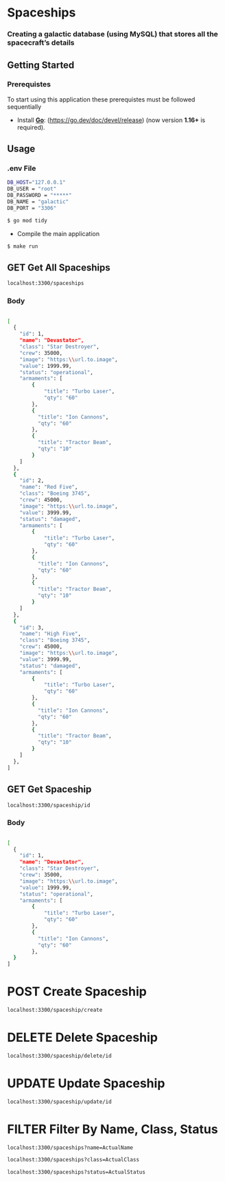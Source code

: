 # Spaceships
### Creating a galactic database (using MySQL) that stores all the spacecraft’s details


## Getting Started

### Prerequistes 

To start using this application these prerequistes must be followed sequentially
- Install **[Go](https://go.dev/)**: (https://go.dev/doc/devel/release) (now version **1.16+** is required).


## Usage
### .env File
```sh 
DB_HOST="127.0.0.1"
DB_USER = "root"
DB_PASSWORD = "*****"
DB_NAME = "galactic"
DB_PORT = "3306"
```
```sh
$ go mod tidy
```

- Compile the main application

```sh
$ make run
```


## GET Get All Spaceships
```sh
localhost:3300/spaceships
```

### Body 
```sh

[
  {
    "id": 1,
    "name": "Devastator",
    "class": "Star Destroyer",
    "crew": 35000,
    "image": "https:\\url.to.image",
    "value": 1999.99,
    "status": "operational",
    "armaments": [
        {
            "title": "Turbo Laser",
            "qty": "60"
        },
        {
          "title": "Ion Cannons",
          "qty": "60"
        },
        {
          "title": "Tractor Beam",
          "qty": "10"
        }
    ]
  },
  {
    "id": 2,
    "name": "Red Five",
    "class": "Boeing 3745",
    "crew": 45000,
    "image": "https:\\url.to.image",
    "value": 3999.99,
    "status": "damaged",
    "armaments": [
        {
            "title": "Turbo Laser",
            "qty": "60"
        },
        {
          "title": "Ion Cannons",
          "qty": "60"
        },
        {
          "title": "Tractor Beam",
          "qty": "10"
        }
    ]
  },
  {
    "id": 3,
    "name": "High Five",
    "class": "Boeing 3745",
    "crew": 45000,
    "image": "https:\\url.to.image",
    "value": 3999.99,
    "status": "damaged",
    "armaments": [
        {
            "title": "Turbo Laser",
            "qty": "60"
        },
        {
          "title": "Ion Cannons",
          "qty": "60"
        },
        {
          "title": "Tractor Beam",
          "qty": "10"
        }
    ]
  },
]
```
## GET Get Spaceship
```sh
localhost:3300/spaceship/id
```

### Body 
```sh

[
  {
    "id": 1,
    "name": "Devastator",
    "class": "Star Destroyer",
    "crew": 35000,
    "image": "https:\\url.to.image",
    "value": 1999.99,
    "status": "operational",
    "armaments": [
        {
            "title": "Turbo Laser",
            "qty": "60"
        },
        {
          "title": "Ion Cannons",
          "qty": "60"
        },
  }
]
```

# POST Create Spaceship
```sh
localhost:3300/spaceship/create
```

# DELETE Delete Spaceship
```sh
localhost:3300/spaceship/delete/id
```

# UPDATE Update Spaceship
```sh
localhost:3300/spaceship/update/id
```
# FILTER Filter By Name, Class, Status
```sh
localhost:3300/spaceships?name=ActualName
```
```sh
localhost:3300/spaceships?class=ActualClass
```
```sh
localhost:3300/spaceships?status=ActualStatus
```


